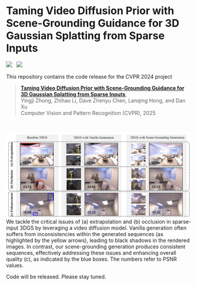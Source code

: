 # Taming Video Diffusion Prior with Scene-Grounding Guidance for 3D Gaussian Splatting from Sparse Inputs

<a href='https://arxiv.org/abs/2403.16885'><img src='https://img.shields.io/badge/arXiv-2403.16885-b31b1b.svg'></a> &nbsp; <a href='https://zhongyingji.github.io/guidevd-3dgs'><img src='https://img.shields.io/badge/Project-Page-Green'></a>  

This repository contains the code release for the CVPR 2024 project
> [**Taming Video Diffusion Prior with Scene-Grounding Guidance for 3D Gaussian Splatting from Sparse Inputs**](https://arxiv.org/abs/),  
> Yingji Zhong, Zhihao Li, Dave Zhenyu Chen, Lanqing Hong, and Dan Xu  
> Computer Vision and Pattern Recognition (CVPR), 2025

<br/>

![Teaser Image](asset/teaser.png)
We tackle the critical issues of (a) extrapolation and (b) occlusion in sparse-input 3DGS by leveraging a video diffusion model. Vanilla generation often suffers from inconsistencies within the generated sequences (as highlighted by the yellow arrows), leading to black shadows in the rendered images. In contrast, our scene-grounding generation produces consistent sequences, effectively addressing these issues and enhancing overall quality (c), as indicated by the blue boxes. The numbers refer to PSNR values.


Code will be released. Please stay tuned. 